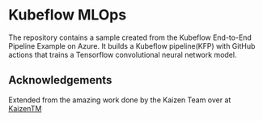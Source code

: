 # Kubeflow MLOps

The repository contains a sample created from the Kubeflow End-to-End Pipeline Example on Azure. It builds a Kubeflow pipeline(KFP) with GitHub actions that trains a Tensorflow convolutional neural network model.

## Acknowledgements

Extended from the amazing work done by the Kaizen Team over at [KaizenTM](https://github.com/kaizentm/kubemlops)
